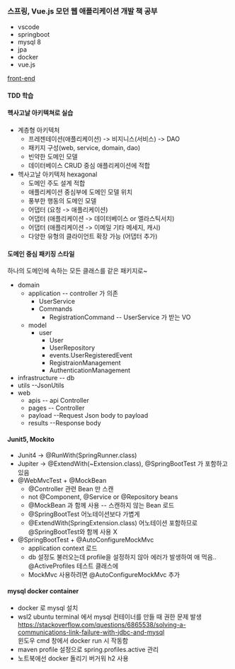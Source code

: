 ### 스프링, Vue.js 모던 웹 애플리케이션 개발 책 공부

* vscode
* springboot
* mysql 8
* jpa
* docker
* vue.js

[front-end](front-end)  

#### TDD 학습
#### 헥사고날 아키텍쳐로 실습
* 계층형 아키텍처
    * 프레젠테이션(애플리케이션) -> 비지니스(서비스) -> DAO
    * 패키지 구성(web, service, domain, dao)
    * 빈약한 도메인 모델
    * 데이터베이스 CRUD 중심 애플리케이션에 적합
* 헥사고날 아키텍처 hexagonal
    * 도메인 주도 설계 적합
    * 애플리케이션 중심부에 도메인 모델 위치
    * 풍부한 행동의 도메인 모델
    * 어댑터 (요청 -> 애플리케이션)
    * 어댑터 (애플리케이션 -> 데이터베이스 or 엘라스틱서치)
    * 어댑터 (애플리케이션 -> 이메일 기타 메세지, 캐시)
    * 다양한 유형의 클라이언트 확장 가능 (어댑터 추가)

#### 도메인 중심 패키징 스타일
하나의 도메인에 속하는 모든 클래스를 같은 패키지로~
* domain
    * application      -- controller 가 의존
        * UserService
        * Commands
            * RegistrationCommand -- UserService 가 받는 VO  
    * model
        * user
            * User
            * UserRepository
            * events.UserRegisteredEvent
            * RegistraionManagement
            * AuthenticationManagement
* infrastructure -- db
* utils --JsonUtils
* web
    * apis -- api Controller
    * pages -- Controller
    * payload --Request Json body to payload
    * results --Response body

#### Junit5, Mockito
* Junit4 -> @RunWith(SpringRunner.class)
* Jupiter -> @ExtendWith(~Extension.class), @SpringBootTest 가 포함하고 있음
* @WebMvcTest + @MockBean
    * @Controller 관련 Bean 만 스캔
    * not @Component, @Service or @Repository beans
    * @MockBean 과 함께 사용 -- 스캔하지 않는 Bean 로드
    * @SpringBootTest 어노테이션보다 가볍게
    * @ExtendWith(SpringExtension.class) 어노테이션 포함하므로 @SpringBootTest와 함께 사용 X
* @SpringBootTest + @AutoConfigureMockMvc
    * application context 로드
    * db 설정도 불러오는데 profile을 설정하지 않아 에러가 발생하여 애 먹음.. @ActiveProfiles 테스트 클래스에
    * MockMvc 사용하려면 @AutoConfigureMockMvc 추가

#### mysql docker container
* docker 로 mysql 설치
* wsl2 ubuntu terminal 에서 mysql 컨테이너를 만들 때 권한 문제 발생  
<https://stackoverflow.com/questions/6865538/solving-a-communications-link-failure-with-jdbc-and-mysql>  
윈도우 cmd 창에서 docker run 시 작동함  
* maven profile 설정으로 spring.profiles.active 관리  
* 노트북에선 docker 돌리기 버거워 h2 사용
